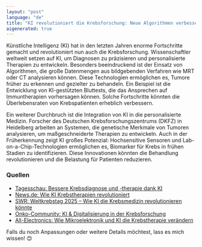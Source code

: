 ```yaml
---
layout: "post"
language: "de"
title: "KI revolutioniert die Krebsforschung: Neue Algorithmen verbessern Diagnosen und Therapien"
aigenerated: true
---
```


Künstliche Intelligenz (KI) hat in den letzten Jahren enorme Fortschritte gemacht und revolutioniert nun auch die Krebsforschung. Wissenschaftler weltweit setzen auf KI, um Diagnosen zu präzisieren und personalisierte Therapien zu entwickeln. Besonders beeindruckend ist der Einsatz von Algorithmen, die große Datenmengen aus bildgebenden Verfahren wie MRT oder CT analysieren können. Diese Technologien ermöglichen es, Tumore früher zu erkennen und gezielter zu behandeln. Ein Beispiel ist die Entwicklung von KI-gestützten Bluttests, die das Ansprechen auf Immuntherapien vorhersagen können. Solche Fortschritte könnten die Überlebensraten von Krebspatienten erheblich verbessern.

<!--more-->

Ein weiterer Durchbruch ist die Integration von KI in die personalisierte Medizin. Forscher des Deutschen Krebsforschungszentrums (DKFZ) in Heidelberg arbeiten an Systemen, die genetische Merkmale von Tumoren analysieren, um maßgeschneiderte Therapien zu entwickeln. Auch in der Früherkennung zeigt KI großes Potenzial: Hochsensitive Sensoren und Lab-on-a-Chip-Technologien ermöglichen es, Biomarker für Krebs in frühen Stadien zu identifizieren. Diese Innovationen könnten die Behandlung revolutionieren und die Belastung für Patienten reduzieren.

### Quellen
- [Tagesschau: Bessere Krebsdiagnose und -therapie dank KI](https://www.tagesschau.de/wissen/forschung/ki-krebsdiagnose-100.html)
- [News.de: Wie KI Krebstherapien revolutioniert](https://www.news.de/gesundheit/858739719/aerzte-stehen-kurz-vor-durchbruch-zukunft-der-krebstherapie-greifbar-erkennung-von-krebs-mit-smartphone-aerzte-sind-optimistisch-gestimmt/1/)
- [SWR: Weltkrebstag 2025 – Wie KI die Krebsmedizin revolutionieren könnte](https://www.swr.de/wissen/wie-ki-die-krebsmedizin-revolutionieren-koennte-100.html)
- [Onko-Community: KI & Digitalisierung in der Krebsforschung](https://onko-community.thieme.de/schwerpunkte/ki-digitalisierung)
- [All-Electronics: Wie Mikroelektronik und KI die Krebstherapie verändern](https://www.all-electronics.de/elektronik-entwicklung/elektronik-und-ki-in-der-krebsforschung-und-behandlung-891.html)

Falls du noch Anpassungen oder weitere Details möchtest, lass es mich wissen! 😊
